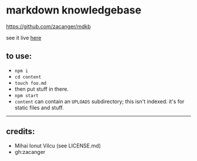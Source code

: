 # markdown knowledgebase

<https://github.com/zacanger/mdkb>

see it live [here](http://162.243.49.187/)

## to use:
* `npm i`
* `cd content`
* `touch foo.md`
* then put stuff in there.
* `npm start`
* `content` can contain an `UPLOADS` subdirectory; this isn't indexed. it's for static files and stuff.

--------

## credits:
* Mihai Ionut Vilcu (see LICENSE.md)
* gh:zacanger
